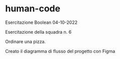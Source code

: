 # human-code
Esercitazione Boolean 04-10-2022


Esercitazione della squadra n. 6

Ordinare una pizza.

Creato il diagramma di flusso del progetto con Figma
